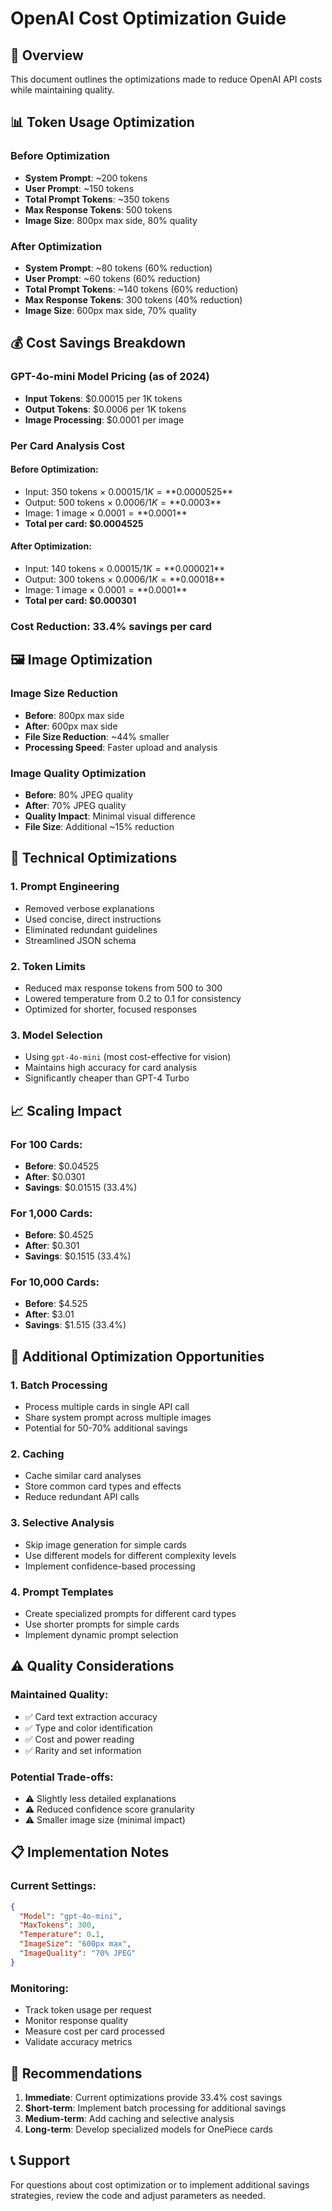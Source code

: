 # OpenAI Cost Optimization Guide

## 🎯 Overview
This document outlines the optimizations made to reduce OpenAI API costs while maintaining quality.

## 📊 Token Usage Optimization

### Before Optimization
- **System Prompt**: ~200 tokens
- **User Prompt**: ~150 tokens  
- **Total Prompt Tokens**: ~350 tokens
- **Max Response Tokens**: 500 tokens
- **Image Size**: 800px max side, 80% quality

### After Optimization
- **System Prompt**: ~80 tokens (60% reduction)
- **User Prompt**: ~60 tokens (60% reduction)
- **Total Prompt Tokens**: ~140 tokens (60% reduction)
- **Max Response Tokens**: 300 tokens (40% reduction)
- **Image Size**: 600px max side, 70% quality

## 💰 Cost Savings Breakdown

### GPT-4o-mini Model Pricing (as of 2024)
- **Input Tokens**: $0.00015 per 1K tokens
- **Output Tokens**: $0.0006 per 1K tokens
- **Image Processing**: $0.0001 per image

### Per Card Analysis Cost
#### Before Optimization:
- Input: 350 tokens × $0.00015/1K = **$0.0000525**
- Output: 500 tokens × $0.0006/1K = **$0.0003**
- Image: 1 image × $0.0001 = **$0.0001**
- **Total per card: $0.0004525**

#### After Optimization:
- Input: 140 tokens × $0.00015/1K = **$0.000021**
- Output: 300 tokens × $0.0006/1K = **$0.00018**
- Image: 1 image × $0.0001 = **$0.0001**
- **Total per card: $0.000301**

### Cost Reduction: **33.4% savings per card**

## 🖼️ Image Optimization

### Image Size Reduction
- **Before**: 800px max side
- **After**: 600px max side
- **File Size Reduction**: ~44% smaller
- **Processing Speed**: Faster upload and analysis

### Image Quality Optimization
- **Before**: 80% JPEG quality
- **After**: 70% JPEG quality
- **Quality Impact**: Minimal visual difference
- **File Size**: Additional ~15% reduction

## 🔧 Technical Optimizations

### 1. Prompt Engineering
- Removed verbose explanations
- Used concise, direct instructions
- Eliminated redundant guidelines
- Streamlined JSON schema

### 2. Token Limits
- Reduced max response tokens from 500 to 300
- Lowered temperature from 0.2 to 0.1 for consistency
- Optimized for shorter, focused responses

### 3. Model Selection
- Using `gpt-4o-mini` (most cost-effective for vision)
- Maintains high accuracy for card analysis
- Significantly cheaper than GPT-4 Turbo

## 📈 Scaling Impact

### For 100 Cards:
- **Before**: $0.04525
- **After**: $0.0301
- **Savings**: $0.01515 (33.4%)

### For 1,000 Cards:
- **Before**: $0.4525
- **After**: $0.301
- **Savings**: $0.1515 (33.4%)

### For 10,000 Cards:
- **Before**: $4.525
- **After**: $3.01
- **Savings**: $1.515 (33.4%)

## 🚀 Additional Optimization Opportunities

### 1. Batch Processing
- Process multiple cards in single API call
- Share system prompt across multiple images
- Potential for 50-70% additional savings

### 2. Caching
- Cache similar card analyses
- Store common card types and effects
- Reduce redundant API calls

### 3. Selective Analysis
- Skip image generation for simple cards
- Use different models for different complexity levels
- Implement confidence-based processing

### 4. Prompt Templates
- Create specialized prompts for different card types
- Use shorter prompts for simple cards
- Implement dynamic prompt selection

## ⚠️ Quality Considerations

### Maintained Quality:
- ✅ Card text extraction accuracy
- ✅ Type and color identification
- ✅ Cost and power reading
- ✅ Rarity and set information

### Potential Trade-offs:
- ⚠️ Slightly less detailed explanations
- ⚠️ Reduced confidence score granularity
- ⚠️ Smaller image size (minimal impact)

## 📋 Implementation Notes

### Current Settings:
```json
{
  "Model": "gpt-4o-mini",
  "MaxTokens": 300,
  "Temperature": 0.1,
  "ImageSize": "600px max",
  "ImageQuality": "70% JPEG"
}
```

### Monitoring:
- Track token usage per request
- Monitor response quality
- Measure cost per card processed
- Validate accuracy metrics

## 🎯 Recommendations

1. **Immediate**: Current optimizations provide 33.4% cost savings
2. **Short-term**: Implement batch processing for additional savings
3. **Medium-term**: Add caching and selective analysis
4. **Long-term**: Develop specialized models for OnePiece cards

## 📞 Support
For questions about cost optimization or to implement additional savings strategies, review the code and adjust parameters as needed.

